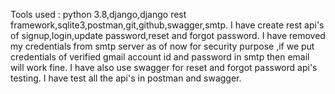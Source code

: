 Tools used : python 3.8,django,django rest framework,sqlite3,postman,git,github,swagger,smtp.
I have create rest api's of signup,login,update password,reset and forgot password.
I have removed my credentials from smtp server as of now for security purpose ,if we put credentials of verified gmail account id and password in smtp then email will work fine.
I have also use swagger for reset and forgot password api's testing.
I have test all the api's in postman and swagger.

